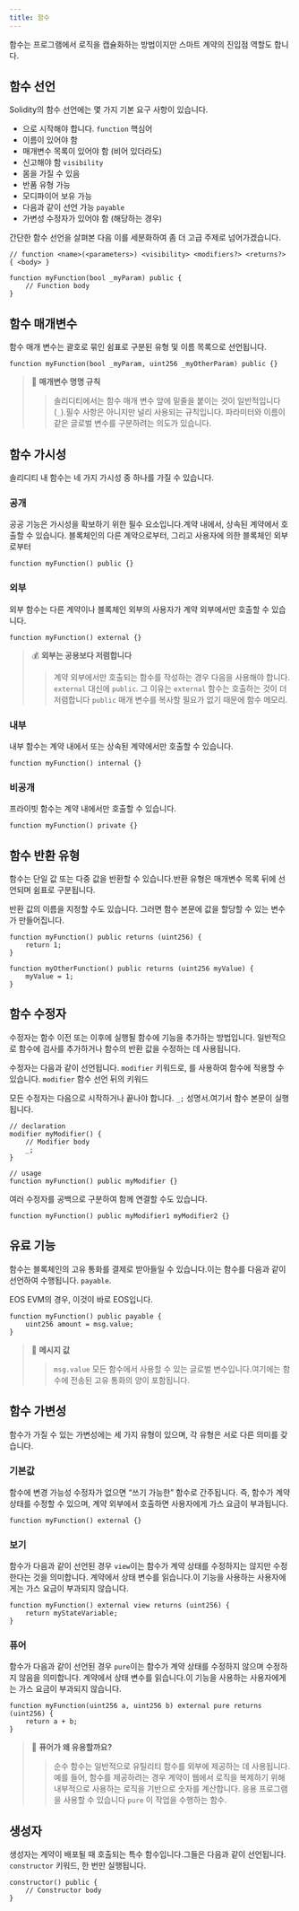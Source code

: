 ```yaml
---
title: 함수
---
```


<head>
 </head><title>함수 (EVM)</title>

함수는 프로그램에서 로직을 캡슐화하는 방법이지만 스마트 계약의 진입점 역할도 합니다.

## 함수 선언

Solidity의 함수 선언에는 몇 가지 기본 요구 사항이 있습니다.
- 으로 시작해야 합니다. `function` 핵심어
- 이름이 있어야 함
- 매개변수 목록이 있어야 함 (비어 있더라도)
- 신고해야 함 `visibility`
- 몸을 가질 수 있음
- 반품 유형 가능
- 모디파이어 보유 가능
- 다음과 같이 선언 가능 `payable`
- 가변성 수정자가 있어야 함 (해당하는 경우)

간단한 함수 선언을 살펴본 다음 이를 세분화하여 좀 더 고급 주제로 넘어가겠습니다.

```solidity
// function <name>(<parameters>) <visibility> <modifiers?> <returns?> { <body> }

function myFunction(bool _myParam) public {
    // Function body
}
```

## 함수 매개변수

함수 매개 변수는 괄호로 묶인 쉼표로 구분된 유형 및 이름 목록으로 선언됩니다.

```solidity
function myFunction(bool _myParam, uint256 _myOtherParam) public {}
```


>📘 **매개변수 명명 규칙**
>>솔리디티에서는 함수 매개 변수 앞에 밑줄을 붙이는 것이 일반적입니다 (`_`).필수 사항은 아니지만 널리 사용되는 규칙입니다.
>파라미터와 이름이 같은 글로벌 변수를 구분하려는 의도가 있습니다.


## 함수 가시성

솔리디티 내 함수는 네 가지 가시성 중 하나를 가질 수 있습니다.

### 공개

공공 기능은 가시성을 확보하기 위한 필수 요소입니다.계약 내에서, 상속된 계약에서 호출할 수 있습니다.
블록체인의 다른 계약으로부터, 그리고 사용자에 의한 블록체인 외부로부터 

```solidity
function myFunction() public {}
```

### 외부

외부 함수는 다른 계약이나 블록체인 외부의 사용자가 계약 외부에서만 호출할 수 있습니다.

```solidity
function myFunction() external {}
```

>💰 **외부는 공용보다 저렴합니다**
> >계약 외부에서만 호출되는 함수를 작성하는 경우 다음을 사용해야 합니다. `external` 대신에 `public`.
>그 이유는 `external` 함수는 호출하는 것이 더 저렴합니다 `public` 매개 변수를 복사할 필요가 없기 때문에 함수 
>메모리. 

### 내부

내부 함수는 계약 내에서 또는 상속된 계약에서만 호출할 수 있습니다.

```solidity
function myFunction() internal {}
```

### 비공개

프라이빗 함수는 계약 내에서만 호출할 수 있습니다.

```solidity
function myFunction() private {}
```

## 함수 반환 유형

함수는 단일 값 또는 다중 값을 반환할 수 있습니다.반환 유형은 매개변수 목록 뒤에 선언되며 쉼표로 구분됩니다.

반환 값의 이름을 지정할 수도 있습니다. 그러면 함수 본문에 값을 할당할 수 있는 변수가 만들어집니다.

```solidity
function myFunction() public returns (uint256) {
    return 1;
}

function myOtherFunction() public returns (uint256 myValue) {
    myValue = 1;
}
```


## 함수 수정자

수정자는 함수 이전 또는 이후에 실행될 함수에 기능을 추가하는 방법입니다. 
일반적으로 함수에 검사를 추가하거나 함수의 반환 값을 수정하는 데 사용됩니다.

수정자는 다음과 같이 선언됩니다. `modifier` 키워드로, 를 사용하여 함수에 적용할 수 있습니다. `modifier` 함수 선언 뒤의 키워드

모든 수정자는 다음으로 시작하거나 끝나야 합니다. `_;` 성명서.여기서 함수 본문이 실행됩니다.

```solidity
// declaration
modifier myModifier() {
    // Modifier body
    _;
}

// usage
function myFunction() public myModifier {}
```

여러 수정자를 공백으로 구분하여 함께 연결할 수도 있습니다.

```solidity
function myFunction() public myModifier1 myModifier2 {}
```

## 유료 기능

함수는 블록체인의 고유 통화를 결제로 받아들일 수 있습니다.이는 함수를 다음과 같이 선언하여 수행됩니다. `payable`.

EOS EVM의 경우, 이것이 바로 EOS입니다.

```solidity
function myFunction() public payable {
    uint256 amount = msg.value;
}
```

>📘 **메시지 값**
> > `msg.value` 모든 함수에서 사용할 수 있는 글로벌 변수입니다.여기에는 함수에 전송된 고유 통화의 양이 포함됩니다.

## 함수 가변성

함수가 가질 수 있는 가변성에는 세 가지 유형이 있으며, 각 유형은 서로 다른 의미를 갖습니다. 

### 기본값 

함수에 변경 가능성 수정자가 없으면 “쓰기 가능한” 함수로 간주됩니다. 
즉, 함수가 계약 상태를 수정할 수 있으며, 계약 외부에서 호출하면 사용자에게 가스 요금이 부과됩니다.

```solidity
function myFunction() external {}
```

### 보기

함수가 다음과 같이 선언된 경우 `view`이는 함수가 계약 상태를 수정하지는 않지만 수정한다는 것을 의미합니다.
계약에서 상태 변수를 읽습니다.이 기능을 사용하는 사용자에게는 가스 요금이 부과되지 않습니다.

```solidity
function myFunction() external view returns (uint256) {
    return myStateVariable;
}
```

### 퓨어

함수가 다음과 같이 선언된 경우 `pure`이는 함수가 계약 상태를 수정하지 않으며 수정하지 않음을 의미합니다.
계약에서 상태 변수를 읽습니다.이 기능을 사용하는 사용자에게는 가스 요금이 부과되지 않습니다.

```solidity
function myFunction(uint256 a, uint256 b) external pure returns (uint256) {
    return a + b;
}
```

>📘 **퓨어가 왜 유용할까요?**
> >순수 함수는 일반적으로 유틸리티 함수를 외부에 제공하는 데 사용됩니다.예를 들어, 함수를 제공하려는 경우
>계약이 웹에서 로직을 복제하기 위해 내부적으로 사용하는 로직을 기반으로 숫자를 계산합니다.
>응용 프로그램을 사용할 수 있습니다 `pure` 이 작업을 수행하는 함수. 

## 생성자

생성자는 계약이 배포될 때 호출되는 특수 함수입니다.그들은 다음과 같이 선언됩니다. `constructor` 키워드,
한 번만 실행됩니다.

```solidity
constructor() public {
    // Constructor body
}
```
